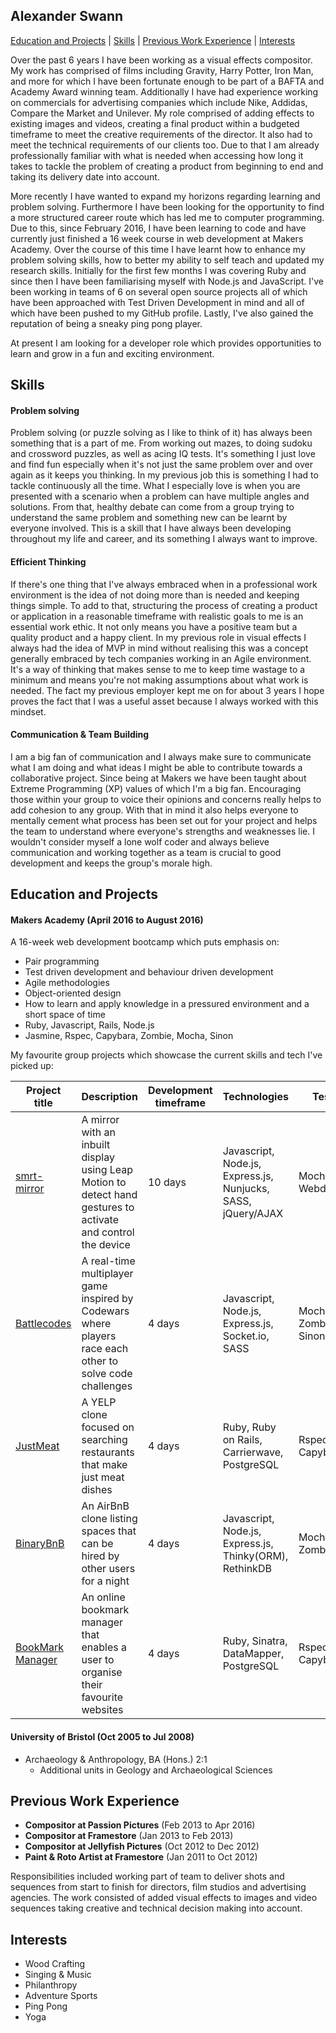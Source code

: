 ## Alexander Swann

 [Education and Projects](#education) | [Skills](#skills) | [Previous Work Experience](#experience) | [Interests](#interests)

Over the past 6 years I have been working as a visual effects compositor. My work has comprised of films including Gravity, Harry Potter, Iron Man, and more for which I have been fortunate enough to be part of a BAFTA and Academy Award winning team. Additionally I have had experience working on commercials for advertising companies which include Nike, Addidas, Compare the Market and Unilever. My role comprised of adding effects to existing images and videos, creating a final product within a budgeted timeframe to meet the creative requirements of the director. It also had to meet the technical requirements of our clients too. Due to that I am already professionally familiar with what is needed when accessing how long it takes to tackle the problem of creating a product from beginning to end and taking its delivery date into account.

More recently I have wanted to expand my horizons regarding learning and problem solving. Furthermore I have been looking for the opportunity to find a more structured career route which has led me to computer programming. Due to this, since February 2016, I have been learning to code and have currently just finished a 16 week course in web development at Makers Academy. Over the course of this time I have learnt how to enhance my problem solving skills, how to better my ability to self teach and updated my research skills. Initially for the first few months I was covering Ruby and since then I have been familiarising myself with Node.js and JavaScript. I've been working in teams of 6 on several open source projects all of which have been approached with Test Driven Development in mind and all of which have been pushed to my GitHub profile. Lastly, I've also gained the reputation of being a sneaky ping pong player.

At present I am looking for a developer role which provides opportunities to learn and grow in a fun and exciting environment.


## <a name="skills">Skills</a>


#### Problem solving

Problem solving (or puzzle solving as I like to think of it) has always been something that is a part of me. From working out mazes, to doing sudoku and crossword puzzles, as well as acing IQ tests. It's something I just love and find fun especially when it's not just the same problem over and over again as it keeps you thinking. In my previous job this is something I had to tackle continuously all the time. What I especially love is when you are presented with a scenario when a problem can have multiple angles and solutions. From that, healthy debate can come from a group trying to understand the same problem and something new can be learnt by everyone involved. This is a skill that I have always been developing throughout my life and career, and its something I always want to improve.

#### Efficient Thinking

If there's one thing that I've always embraced when in a professional work environment is the idea of not doing more than is needed and keeping things simple. To add to that, structuring the process of creating a product or application in a reasonable timeframe with realistic goals to me is an essential work ethic. It not only means you have a positive team but a quality product and a happy client. In my previous role in visual effects I always had the idea of MVP in mind without realising this was a concept generally embraced by tech companies working in an Agile environment. It's a way of thinking that makes sense to me to keep time wastage to a minimum and means you're not making assumptions about what work is needed. The fact my previous employer kept me on for about 3 years I hope proves the fact that I was a useful asset because I always worked with this mindset.

#### Communication & Team Building

I am a big fan of communication and I always make sure to communicate what I am doing and what ideas I might be able to contribute towards a collaborative project. Since being at Makers we have been taught about Extreme Programming (XP) values of which I'm a big fan. Encouraging those within your group to voice their opinions and concerns really helps to add cohesion to any group. With that in mind it also helps everyone to mentally cement what process has been set out for your project and helps the team to understand where everyone's strengths and weaknesses lie. I wouldn't consider myself a lone wolf coder and always believe communication and working together as a team is crucial to good development and keeps the group's morale high.


## <a name="education">Education and Projects</a>

#### Makers Academy (April 2016 to August 2016)

A 16-week web development bootcamp which puts emphasis on:
- Pair programming
- Test driven development and behaviour driven development
- Agile methodologies
- Object-oriented design
- How to learn and apply knowledge in a pressured environment and a short space of time
- Ruby, Javascript, Rails, Node.js
- Jasmine, Rspec, Capybara, Zombie, Mocha, Sinon

My favourite group projects which showcase the current skills and tech I've picked up:

Project title  | Description  									| Development timeframe | Technologies | Testing
------------- | ------------------------------	| ------------- |------------- |---------
[smrt-mirror](https://github.com/vannio/smrt-mirror)| A mirror with an inbuilt display using Leap Motion to detect hand gestures to activate and control the device | 10 days | Javascript, Node.js, Express.js, Nunjucks, SASS, jQuery/AJAX | Mocha(Chai), WebdriverIO
[Battlecodes](https://github.com/gtormiston/battlecodes) | A real-time multiplayer game inspired by Codewars where players race each other to solve code challenges | 4 days | Javascript, Node.js, Express.js, Socket.io, SASS | Mocha(Chai), Zombie.js, Sinon
[JustMeat](https://github.com/Alex-Swann/JustMeat) | A YELP clone focused on searching restaurants that make just meat dishes | 4 days | Ruby, Ruby on Rails, Carrierwave, PostgreSQL | Rspec, Capybara
[BinaryBnB](https://github.com/Alex-Swann/BinaryBnB) | An AirBnB clone listing spaces that can be hired by other users for a night | 4 days | Javascript, Node.js, Express.js, Thinky(ORM), RethinkDB | Mocha(Chai), Zombie.js
[BookMark Manager](https://github.com/Alex-Swann/bookmark_manager) | An online bookmark manager that enables a user to organise their favourite websites | 4 days | Ruby, Sinatra, DataMapper, PostgreSQL | Rspec, Capybara


#### University of Bristol (Oct 2005 to Jul 2008)

- Archaeology & Anthropology, BA (Hons.) 2:1
  - Additional units in Geology and Archaeological Sciences

## <a name="experience">Previous Work Experience</a>

- **Compositor at Passion Pictures** (Feb 2013 to Apr 2016)
- **Compositor at Framestore** (Jan 2013 to Feb 2013)
- **Compositor at Jellyfish Pictures** (Oct 2012 to Dec 2012)
- **Paint & Roto Artist at Framestore** (Jan 2011 to Oct 2012)

Responsibilities included working part of team to deliver shots and sequences from start to finish for directors, film studios and advertising agencies. The work consisted of added visual effects to images and video sequences taking creative and technical decision making into account.

## <a name="interests">Interests</a>
- Wood Crafting
- Singing & Music
- Philanthropy
- Adventure Sports
- Ping Pong
- Yoga
